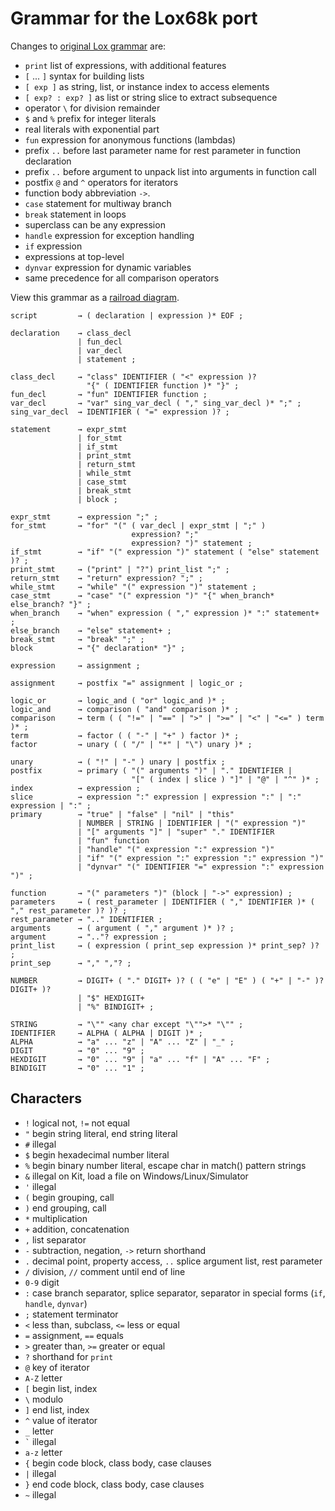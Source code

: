 # Grammar for the Lox68k port

Changes to [original Lox grammar](https://craftinginterpreters.com/appendix-i.html) are:
* `print` list of expressions, with additional features
* `[` ... `]` syntax for building lists
* `[ exp ]` as string, list, or instance index to access elements
* `[ exp? : exp? ]` as list or string slice to extract subsequence
* operator `\` for division remainder
* `$` and `%` prefix for integer literals
* real literals with exponential part
* `fun` expression for anonymous functions (lambdas)
* prefix `..` before last parameter name for rest parameter in function declaration
* prefix `..` before argument to unpack list into arguments in function call
* postfix `@` and `^` operators for iterators
* function body abbreviation `->`.
* `case` statement for multiway branch
* `break` statement in loops
* superclass can be any expression
* `handle` expression for exception handling
* `if` expression
* expressions at top-level
* `dynvar` expression for dynamic variables
* same precedence for all comparison operators

View this grammar as a [railroad diagram](grammar.html).

``` ebnf
script         → ( declaration | expression )* EOF ;

declaration    → class_decl
               | fun_decl
               | var_decl
               | statement ;

class_decl     → "class" IDENTIFIER ( "<" expression )?
                 "{" ( IDENTIFIER function )* "}" ;
fun_decl       → "fun" IDENTIFIER function ;
var_decl       → "var" sing_var_decl ( "," sing_var_decl )* ";" ;
sing_var_decl  → IDENTIFIER ( "=" expression )? ;

statement      → expr_stmt
               | for_stmt
               | if_stmt
               | print_stmt
               | return_stmt
               | while_stmt
               | case_stmt
               | break_stmt
               | block ;

expr_stmt      → expression ";" ;
for_stmt       → "for" "(" ( var_decl | expr_stmt | ";" )
                           expression? ";"
                           expression? ")" statement ;
if_stmt        → "if" "(" expression ")" statement ( "else" statement )? ;
print_stmt     → ("print" | "?") print_list ";" ;
return_stmt    → "return" expression? ";" ;
while_stmt     → "while" "(" expression ")" statement ;
case_stmt      → "case" "(" expression ")" "{" when_branch* else_branch? "}" ;
when_branch    → "when" expression ( "," expression )* ":" statement+ ;
else_branch    → "else" statement+ ;
break_stmt     → "break" ";" ;
block          → "{" declaration* "}" ;

expression     → assignment ;

assignment     → postfix "=" assignment | logic_or ;

logic_or       → logic_and ( "or" logic_and )* ;
logic_and      → comparison ( "and" comparison )* ;
comparison     → term ( ( "!=" | "==" | ">" | ">=" | "<" | "<=" ) term )* ;
term           → factor ( ( "-" | "+" ) factor )* ;
factor         → unary ( ( "/" | "*" | "\") unary )* ;

unary          → ( "!" | "-" ) unary | postfix ;
postfix        → primary ( "(" arguments ")" | "." IDENTIFIER |
                           "[" ( index | slice ) "]" | "@" | "^" )* ;
index          → expression ;
slice          → expression ":" expression | expression ":" | ":" expression | ":" ;
primary        → "true" | "false" | "nil" | "this"
               | NUMBER | STRING | IDENTIFIER | "(" expression ")"
               | "[" arguments "]" | "super" "." IDENTIFIER
               | "fun" function
               | "handle" "(" expression ":" expression ")"
               | "if" "(" expression ":" expression ":" expression ")"
               | "dynvar" "(" IDENTIFIER "=" expression ":" expression ")" ;

function       → "(" parameters ")" (block | "->" expression) ;
parameters     → ( rest_parameter | IDENTIFIER ( "," IDENTIFIER )* ( "," rest_parameter )? )? ;
rest_parameter → ".." IDENTIFIER ;
arguments      → ( argument ( "," argument )* )? ;
argument       → ".."? expression ;
print_list     → ( expression ( print_sep expression )* print_sep? )? ;
print_sep      → "," ","? ;

NUMBER         → DIGIT+ ( "." DIGIT+ )? ( ( "e" | "E" ) ( "+" | "-" )? DIGIT+ )?
               | "$" HEXDIGIT+
               | "%" BINDIGIT+ ;
 
STRING         → "\"" <any char except "\"">* "\"" ;
IDENTIFIER     → ALPHA ( ALPHA | DIGIT )* ;
ALPHA          → "a" ... "z" | "A" ... "Z" | "_" ;
DIGIT          → "0" ... "9" ;
HEXDIGIT       → "0" ... "9" | "a" ... "f" | "A" ... "F" ;
BINDIGIT       → "0" ... "1" ;
```
## Characters

* `!` logical not, `!=` not equal
* `"` begin string literal, end string literal
* `#` illegal
* `$` begin hexadecimal number literal
* `%` begin binary number literal, escape char in match() pattern strings
* `&` illegal on Kit, load a file on Windows/Linux/Simulator
* `'` illegal
* `(` begin grouping, call
* `)` end grouping, call
* `*` multiplication
* `+` addition, concatenation
* `,` list separator
* `-` subtraction, negation, `->` return shorthand
* `.` decimal point, property access, `..` splice argument list, rest parameter
* `/` division, `//` comment until end of line
* `0-9` digit
* `:` case branch separator, splice separator, separator in special forms (`if`, `handle`, `dynvar`)
* `;` statement terminator
* `<` less than, subclass, `<=` less or equal
* `=` assignment, `==` equals
* `>` greater than, `>=` greater or equal
* `?` shorthand for `print`
* `@` key of iterator
* `A-Z` letter
* `[` begin list, index
* `\` modulo
* `]` end list, index
* `^` value of iterator
* `_` letter
* `` ` `` illegal
* `a-z` letter
* `{` begin code block, class body, case clauses
* `|` illegal
* `}` end code block, class body, case clauses
* `~` illegal
